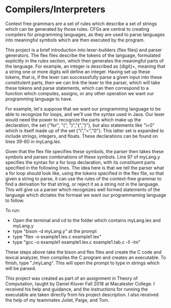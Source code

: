 # Compilers/Interpreters

Context free grammars are a set of rules which describe a set of strings which can be generated by those rules. CFGs are central to creating compilers for programming languages, as they are used to parse languages into meaningful symbols which are then executed by the program. 

This project is a brief introduction into lexer-builders (flex files) and parser generators. The flex files describe the tokens of the language, formulated explicitly in the rules section, which then generates the meaningful parts of the language. For example, an integer is described as {digit}+, meaning that a string one or more digits will define an integer. Having set up these tokens, that is, if the lexer can successsfully parse a given input into these constitutent parts, then we can link the lexer to the parser, which will take these tokens and parse statements, which can then correspond to a function which computes, assigns, or any other operation we want our programming language to have. 

For example, let's suppose that we want our programming language to be able to recognize for loops, and we'll use the syntax used in Java. Our lexer would need the power to recognize the parts which make up the declaration, the set {"for", "(", ")","{","}"}, but also statements like "i=0" which is itself made up of the set {"i","=","0"}. This latter set is expanded to include strings, integers, and floats. These declarations can be found on lines 39-60 in myLang.lex.

Given that the flex file specifies these symbols, the parser then takes these symbols and parses combinations of these symbols. Line 97 of myLang.y specifies the syntax for a for loop declaration, with its constituent parts specified in the following lines. The idea here is that we tell the parser what a for loop should look like, using the tokens specified in the flex file, so that given a string to parse, it can use the rules of the context-free grammar to find a derivation for that string, or reject it as a string not in the language. This will give us a parser which recognizes well formed statements of the language which dictates the formaat we want our programmaming language to follow. 

To run:
- Open the terminal and cd to the folder which contains myLang.lex and myLang.y
- type "bison -d myLang.y" at the prompt
- type "flex -o example1.lex.c example1.lex" 
- type "gcc -o example1 example1.lex.c example1.tab.c -ll -lm"

These steps above take the bison and flex files and create the C code and lexical analyzer, then compiles the C program and creates an executable. To finish, type "./myLang". This will open the prompt to type in strings which will be parsed. 







This project was created as part of an assignment in Theory of Computation, taught by Daniel Kluver Fall 2018 at Macalester College. I received his help and guidance, and the instructions for running the executable are taken directly from his project description. I also received the help of my teammates Juliet, Paige, and Tom. 


